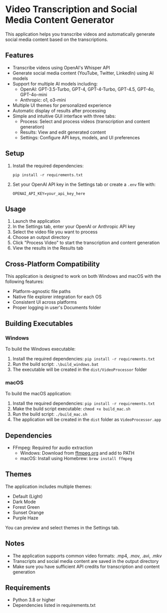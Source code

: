# Video Transcription and Social Media Content Generator

This application helps you transcribe videos and automatically generate social media content based on the transcriptions.

## Features

- Transcribe videos using OpenAI's Whisper API
- Generate social media content (YouTube, Twitter, LinkedIn) using AI models
- Support for multiple AI models including:
  - OpenAI: GPT-3.5-Turbo, GPT-4, GPT-4-Turbo, GPT-4.5, GPT-4o, GPT-4o-mini
  - Anthropic: o1, o3-mini
- Multiple UI themes for personalized experience
- Automatic display of results after processing
- Simple and intuitive GUI interface with three tabs:
  - Process: Select and process videos (transcription and content generation)
  - Results: View and edit generated content
  - Settings: Configure API keys, models, and UI preferences

## Setup

1. Install the required dependencies:
   ```
   pip install -r requirements.txt
   ```

2. Set your OpenAI API key in the Settings tab or create a `.env` file with:
   ```
   OPENAI_API_KEY=your_api_key_here
   ```

## Usage

1. Launch the application
2. In the Settings tab, enter your OpenAI or Anthropic API key
3. Select the video file you want to process
4. Choose an output directory
5. Click "Process Video" to start the transcription and content generation
6. View the results in the Results tab

## Cross-Platform Compatibility

This application is designed to work on both Windows and macOS with the following features:

- Platform-agnostic file paths
- Native file explorer integration for each OS
- Consistent UI across platforms
- Proper logging in user's Documents folder

## Building Executables

### Windows

To build the Windows executable:

1. Install the required dependencies: `pip install -r requirements.txt`
2. Run the build script: `.\build_windows.bat`
3. The executable will be created in the `dist/VideoProcessor` folder

### macOS

To build the macOS application:

1. Install the required dependencies: `pip install -r requirements.txt`
2. Make the build script executable: `chmod +x build_mac.sh`
3. Run the build script: `./build_mac.sh`
4. The application will be created in the `dist` folder as `VideoProcessor.app`

## Dependencies

- FFmpeg: Required for audio extraction
  - Windows: Download from [ffmpeg.org](https://ffmpeg.org/download.html) and add to PATH
  - macOS: Install using Homebrew: `brew install ffmpeg`

## Themes

The application includes multiple themes:
- Default (Light)
- Dark Mode
- Forest Green
- Sunset Orange
- Purple Haze

You can preview and select themes in the Settings tab.

## Notes

- The application supports common video formats: .mp4, .mov, .avi, .mkv
- Transcripts and social media content are saved in the output directory
- Make sure you have sufficient API credits for transcription and content generation

## Requirements

- Python 3.8 or higher
- Dependencies listed in requirements.txt
